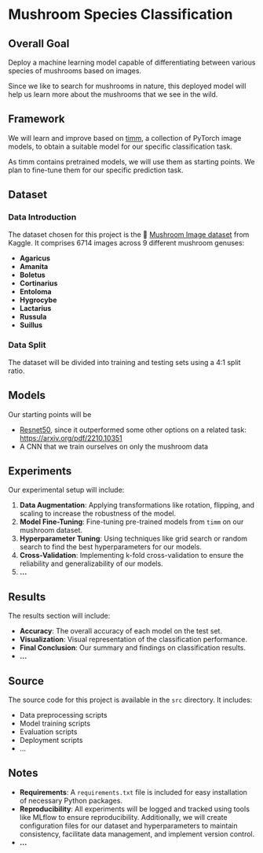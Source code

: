 # Mushroom Species Classification

## Overall Goal
Deploy a machine learning model capable of differentiating between various species of mushrooms based on images.

Since we like to search for mushrooms in nature, this deployed model will help us learn more about the mushrooms that we see in the wild.

## Framework
We will learn and improve based on [timm](https://huggingface.co/docs/timm/index), a collection of PyTorch image models, to obtain a suitable model for our specific classification task.

As timm contains pretrained models, we will use them as starting points. We plan to fine-tune them for our specific prediction task.

## Dataset
### Data Introduction
The dataset chosen for this project is the :mushroom: [Mushroom Image dataset](https://www.kaggle.com/datasets/maysee/mushrooms-classification-common-genuss-images) from Kaggle. It comprises 6714 images across 9 different mushroom genuses:
- **Agaricus**
- **Amanita**
- **Boletus**
- **Cortinarius**
- **Entoloma**
- **Hygrocybe**
- **Lactarius**
- **Russula**
- **Suillus**

### Data Split
The dataset will be divided into training and testing sets using a 4:1 split ratio.

## Models
Our starting points will be
- [Resnet50](https://huggingface.co/timm/resnet50.a1_in1k), since it outperformed some other options on a related task: https://arxiv.org/pdf/2210.10351 
- A CNN that we train ourselves on only the mushroom data

## Experiments
Our experimental setup will include:
1. **Data Augmentation**: Applying transformations like rotation, flipping, and scaling to increase the robustness of the model.
2. **Model Fine-Tuning**: Fine-tuning pre-trained models from `timm` on our mushroom dataset.
3. **Hyperparameter Tuning**: Using techniques like grid search or random search to find the best hyperparameters for our models.
4. **Cross-Validation**: Implementing k-fold cross-validation to ensure the reliability and generalizability of our models.
5. **...**

## Results
The results section will include:
- **Accuracy**: The overall accuracy of each model on the test set.
- **Visualization**: Visual representation of the classification performance.
- **Final Conclusion**: Our summary and findings on classification results.
- **...**

## Source
The source code for this project is available in the `src` directory. It includes:
- Data preprocessing scripts
- Model training scripts
- Evaluation scripts
- Deployment scripts
- ...

## Notes
- **Requirements**: A `requirements.txt` file is included for easy installation of necessary Python packages.
- **Reproducibility**: All experiments will be logged and tracked using tools like MLflow to ensure reproducibility. Additionally, we will create configuration files for our dataset and hyperparameters to maintain consistency, facilitate data management, and implement version control.
- **...**
